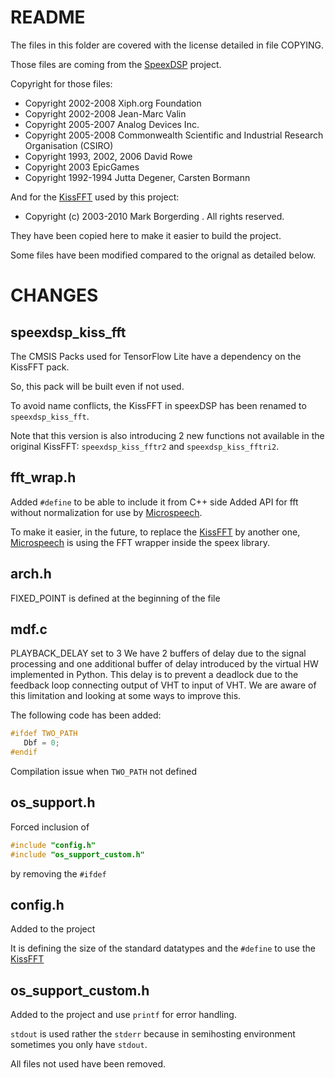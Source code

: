 # README

The files in this folder are covered with the license detailed in file COPYING.

Those files are coming from the [SpeexDSP](https://gitlab.xiph.org/xiph/speexdsp) project.

Copyright for those files:

- Copyright 2002-2008 	Xiph.org Foundation
- Copyright 2002-2008 	Jean-Marc Valin
- Copyright 2005-2007	Analog Devices Inc.
- Copyright 2005-2008	Commonwealth Scientific and Industrial Research Organisation (CSIRO)
- Copyright 1993, 2002, 2006 David Rowe
- Copyright 2003 		EpicGames
- Copyright 1992-1994	Jutta Degener, Carsten Bormann

And for the [KissFFT](https://github.com/mborgerding/kissfft) used by this project:

- Copyright (c) 2003-2010 Mark Borgerding . All rights reserved.

They have been copied here to make it easier to build the project.

Some files have been modified compared to the orignal as detailed below.

# CHANGES

## speexdsp_kiss_fft

The CMSIS Packs used for TensorFlow Lite have a dependency on the KissFFT pack.

So, this pack will be built even if not used.

To avoid name conflicts, the KissFFT in speexDSP has been renamed to `speexdsp_kiss_fft`.

Note that this version is also introducing 2 new functions not available in the original KissFFT: `speexdsp_kiss_fftr2` and `speexdsp_kiss_fftri2`.

## fft_wrap.h

Added `#define` to be able to include it from C++ side
Added API for fft without normalization for use by [Microspeech](https://github.com/tensorflow/tflite-micro/tree/main/tensorflow/lite/micro/examples/micro_speech).

To make it easier, in the future, to replace the [KissFFT](https://github.com/mborgerding/kissfft) by another one, [Microspeech](https://github.com/tensorflow/tflite-micro/tree/main/tensorflow/lite/micro/examples/micro_speech) is using the FFT wrapper inside the speex library.


## arch.h
FIXED_POINT is defined at the beginning of the file 

## mdf.c 
PLAYBACK_DELAY set to 3
We have 2 buffers of delay due to the signal processing and one additional buffer of delay
introduced by the virtual HW implemented in Python.
This delay is to prevent a deadlock due to the feedback loop connecting output of VHT to input of VHT.
We are aware of this limitation and looking at some ways to improve this.

The following code has been added:

```c
#ifdef TWO_PATH
   Dbf = 0;
#endif 
```

Compilation issue when `TWO_PATH` not defined

## os_support.h 

Forced inclusion of

```c
#include "config.h"
#include "os_support_custom.h"
```

by removing the `#ifdef` 

## config.h
Added to the project 

It is defining the size of the standard datatypes and the `#define` to use the  [KissFFT](https://github.com/mborgerding/kissfft)

## os_support_custom.h 
Added to the project and use `printf` for error handling.

`stdout` is used rather the `stderr` because in semihosting environment sometimes you only have
`stdout`.

All files not used have been removed.
